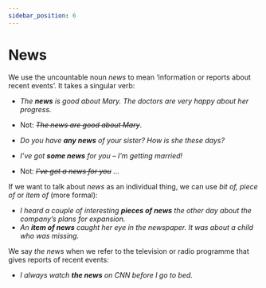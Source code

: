 ```yaml
---
sidebar_position: 6
---
```


# News

We use the uncountable noun *news* to mean ‘information or reports about recent events’. It takes a singular verb:

- *The **news** is good about Mary. The doctors are very happy about her progress.*
- Not: *~~The news are good about Mary~~*.

- *Do you have **any news** of your sister? How is she these days?*
- *I’ve got **some news** for you – I’m getting married!*
- Not: *~~I’ve got a news for you~~* …

If we want to talk about *news* as an individual thing, we can use *bit of, piece* *of* or *item of* (more formal):

- *I heard a couple of interesting **pieces of news** the other day about the company’s plans for expansion.*
- *An **item of news** caught her eye in the newspaper. It was about a child who was missing.*

We say *the news* when we refer to the television or radio programme that gives reports of recent events:

- *I always watch **the news** on CNN before I go to bed.*
